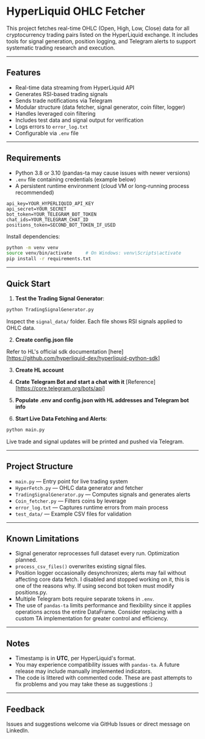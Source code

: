 # HyperLiquid OHLC Fetcher

This project fetches real-time OHLC (Open, High, Low, Close) data for all cryptocurrency trading pairs listed on the HyperLiquid exchange. It includes tools for signal generation, position logging, and Telegram alerts to support systematic trading research and execution.

---

## Features

- Real-time data streaming from HyperLiquid API
- Generates RSI-based trading signals
- Sends trade notifications via Telegram
- Modular structure (data fetcher, signal generator, coin filter, logger)
- Handles leveraged coin filtering
- Includes test data and signal output for verification
- Logs errors to `error_log.txt`
- Configurable via `.env` file

---

## Requirements

- Python 3.8 or 3.10 (pandas-ta may cause issues with newer versions)
- `.env` file containing credentials (example below)
- A persistent runtime environment (cloud VM or long-running process recommended)

```text
api_key=YOUR_HYPERLIQUID_API_KEY
api_secret=YOUR_SECRET
bot_token=YOUR_TELEGRAM_BOT_TOKEN
chat_ids=YOUR_TELEGRAM_CHAT_ID
positions_token=SECOND_BOT_TOKEN_IF_USED
```

Install dependencies:

```bash
python -m venv venv
source venv/bin/activate     # On Windows: venv\Scripts\activate
pip install -r requirements.txt
```

---

## Quick Start

1. **Test the Trading Signal Generator**:

```bash
python TradingSignalGenerator.py
```

Inspect the `signal_data/` folder. Each file shows RSI signals applied to OHLC data.

2. **Create config.json file**

Refer to HL's official sdk documentation [here][https://github.com/hyperliquid-dex/hyperliquid-python-sdk]

3. **Create HL account**

4. **Crate Telegram Bot and start a chat with it**
[Reference][https://core.telegram.org/bots/api]

5. **Populate .env and config.json with HL addresses and Telegram bot info**

6. **Start Live Data Fetching and Alerts**:

```bash
python main.py
```

Live trade and signal updates will be printed and pushed via Telegram.

---

## Project Structure

- `main.py` — Entry point for live trading system
- `HyperFetch.py` — OHLC data generator and fetcher
- `TradingSignalGenerator.py` — Computes signals and generates alerts
- `Coin_fetcher.py` — Filters coins by leverage
- `error_log.txt` — Captures runtime errors from main process
- `test_data/` — Example CSV files for validation

---

## Known Limitations

- Signal generator reprocesses full dataset every run. Optimization planned.
- `process_csv_files()` overwrites existing signal files.
- Position logger occasionally desynchronizes; alerts may fail without affecting core data fetch. I disabled and stopped working on it, this is one of the reasons why. If using second bot token must modify positions.py.
- Multiple Telegram bots require separate tokens in `.env`.
- The use of `pandas-ta` limits performance and flexibility since it applies operations across the entire DataFrame. Consider replacing with a custom TA implementation for greater control and efficiency.

---

## Notes

- Timestamp is in **UTC**, per HyperLiquid's format.
- You may experience compatibility issues with `pandas-ta`. A future release may include manually implemented indicators.
- The code is littered with commented code. These are past attempts to fix problems and you may take these as suggestions :)

---

## Feedback

Issues and suggestions welcome via GitHub Issues or direct message on LinkedIn.

